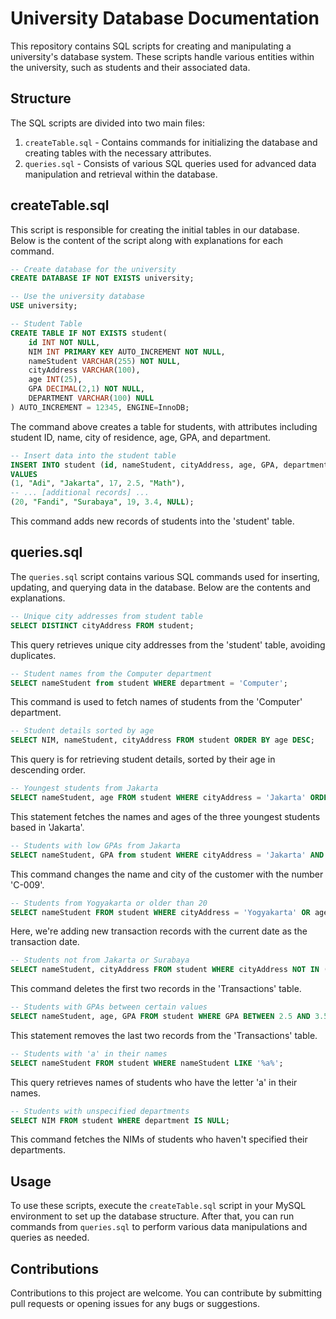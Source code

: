 # University Database Documentation

This repository contains SQL scripts for creating and manipulating a university's database system. These scripts handle various entities within the university, such as students and their associated data.

## Structure

The SQL scripts are divided into two main files:

1. `createTable.sql` - Contains commands for initializing the database and creating tables with the necessary attributes.
2. `queries.sql` - Consists of various SQL queries used for advanced data manipulation and retrieval within the database.

## createTable.sql

This script is responsible for creating the initial tables in our database. Below is the content of the script along with explanations for each command.

```sql
-- Create database for the university
CREATE DATABASE IF NOT EXISTS university;

-- Use the university database
USE university;

-- Student Table
CREATE TABLE IF NOT EXISTS student(
    id INT NOT NULL,
    NIM INT PRIMARY KEY AUTO_INCREMENT NOT NULL,
    nameStudent VARCHAR(255) NOT NULL,
    cityAddress VARCHAR(100),
    age INT(25),
    GPA DECIMAL(2,1) NOT NULL,
    DEPARTMENT VARCHAR(100) NULL
) AUTO_INCREMENT = 12345, ENGINE=InnoDB;
```
The command above creates a table for students, with attributes including student ID, name, city of residence, age, GPA, and department.

```sql
-- Insert data into the student table
INSERT INTO student (id, nameStudent, cityAddress, age, GPA, department)
VALUES
(1, "Adi", "Jakarta", 17, 2.5, "Math"),
-- ... [additional records] ...
(20, "Fandi", "Surabaya", 19, 3.4, NULL);
```
This command adds new records of students into the 'student' table.

## queries.sql

The `queries.sql` script contains various SQL commands used for inserting, updating, and querying data in the database. Below are the contents and explanations.

```sql
-- Unique city addresses from student table
SELECT DISTINCT cityAddress FROM student;
```
This query retrieves unique city addresses from the 'student' table, avoiding duplicates.

```sql
-- Student names from the Computer department
SELECT nameStudent from student WHERE department = 'Computer';
```
This command is used to fetch names of students from the 'Computer' department.

```sql
-- Student details sorted by age
SELECT NIM, nameStudent, cityAddress FROM student ORDER BY age DESC;
```
This query is for retrieving student details, sorted by their age in descending order.

```sql
-- Youngest students from Jakarta
SELECT nameStudent, age FROM student WHERE cityAddress = 'Jakarta' ORDER BY age ASC LIMIT 3;
```
This statement fetches the names and ages of the three youngest students based in 'Jakarta'.

```sql
-- Students with low GPAs from Jakarta
SELECT nameStudent, GPA from student WHERE cityAddress = 'Jakarta' AND GPA < 2.5;
```
This command changes the name and city of the customer with the number 'C-009'.

```sql
-- Students from Yogyakarta or older than 20
SELECT nameStudent FROM student WHERE cityAddress = 'Yogyakarta' OR age > 20;
```
Here, we're adding new transaction records with the current date as the transaction date.

```sql
-- Students not from Jakarta or Surabaya
SELECT nameStudent, cityAddress FROM student WHERE cityAddress NOT IN ('Jakarta', 'Surabaya');
```
This command deletes the first two records in the 'Transactions' table.

```sql
-- Students with GPAs between certain values
SELECT nameStudent, age, GPA FROM student WHERE GPA BETWEEN 2.5 AND 3.5;
```
This statement removes the last two records from the 'Transactions' table.

```sql
-- Students with 'a' in their names
SELECT nameStudent FROM student WHERE nameStudent LIKE '%a%';
```
This query retrieves names of students who have the letter 'a' in their names.

```sql
-- Students with unspecified departments
SELECT NIM FROM student WHERE department IS NULL;
```
This command fetches the NIMs of students who haven't specified their departments.

## Usage

To use these scripts, execute the `createTable.sql` script in your MySQL environment to set up the database structure. After that, you can run commands from `queries.sql` to perform various data manipulations and queries as needed.

## Contributions

Contributions to this project are welcome. You can contribute by submitting pull requests or opening issues for any bugs or suggestions.